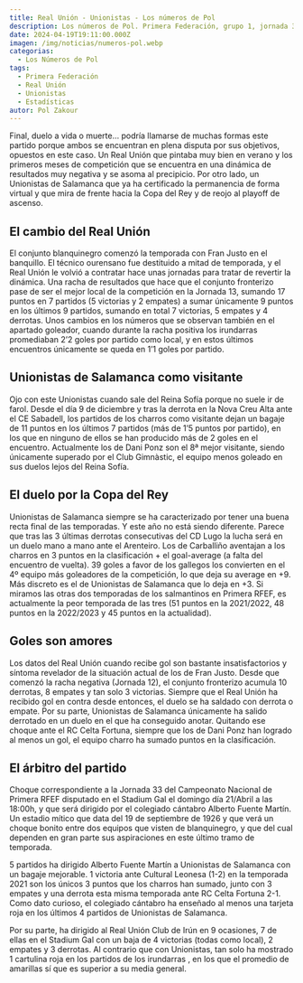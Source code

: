 ```yaml
---
title: Real Unión - Unionistas - Los números de Pol
description: Los números de Pol. Primera Federación, grupo 1, jornada 33
date: 2024-04-19T19:11:00.000Z
imagen: /img/noticias/numeros-pol.webp
categorias:
  - Los Números de Pol
tags:
  - Primera Federación
  - Real Unión
  - Unionistas
  - Estadísticas
autor: Pol Zakour
---
```

Final, duelo a vida o muerte…
podría llamarse de muchas formas este partido porque ambos se encuentran en plena disputa por sus objetivos, opuestos en este caso. Un Real Unión que pintaba muy bien en verano y los primeros meses de competición que se encuentra en una dinámica de resultados muy negativa y se asoma al precipicio. Por otro lado, un Unionistas de Salamanca que ya ha certificado la permanencia de forma virtual y que mira de frente hacia la Copa del Rey y de reojo al playoff de ascenso.

## El cambio del Real Unión

El conjunto blanquinegro comenzó la temporada con Fran Justo en el banquillo. El técnico ourensano fue destituido a mitad de temporada, y el Real Unión le volvió a contratar hace unas jornadas para tratar de revertir la dinámica.  Una racha de resultados que hace que el conjunto fronterizo pase de ser el mejor local de la competición en la Jornada 13, sumando 17 puntos en 7 partidos (5 victorias y 2 empates) a sumar únicamente 9 puntos en los últimos 9 partidos, sumando en total 7 victorias, 5 empates y 4 derrotas. Unos cambios en los números que se observan también en el apartado goleador, cuando durante la racha positiva los irundarras promediaban 2’2 goles por partido como local, y en estos últimos encuentros únicamente se queda en 1’1 goles por partido.

## Unionistas de Salamanca como visitante

Ojo con este Unionistas cuando sale del Reina Sofía porque no suele ir de farol. Desde el día 9 de diciembre y tras la derrota en la Nova Creu Alta ante el CE Sabadell, los partidos de los charros como visitante dejan un bagaje de 11 puntos en los últimos 7 partidos (más de 1’5 puntos por partido), en los que en ninguno de ellos se han producido más de 2 goles en el encuentro. Actualmente los de Dani Ponz son el 8ª mejor visitante, siendo únicamente superado por el Club Gimnàstic, el equipo menos goleado en sus duelos lejos del Reina Sofía.

## El duelo por la Copa del Rey

Unionistas de Salamanca siempre se ha caracterizado por tener una buena recta final de las temporadas. Y este año no está siendo diferente. Parece que tras las 3 últimas derrotas consecutivas del CD Lugo la lucha será en un duelo mano a mano ante el Arenteiro. Los de Carballiño aventajan a los charros en 3 puntos en la clasificación + el goal-average (a falta del encuentro de vuelta). 39 goles a favor de los gallegos los convierten en el 4º equipo más goleadores de la competición, lo que deja su average en +9. Más discreto es el de Unionistas de Salamanca que lo deja en +3. Si miramos las otras dos temporadas de los salmantinos en Primera RFEF, es actualmente la peor temporada de las tres (51 puntos en la 2021/2022, 48 puntos en la 2022/2023 y 45 puntos en la actualidad).

## Goles son amores

Los datos del Real Unión cuando recibe gol son bastante insatisfactorios y síntoma revelador de la situación actual de los de Fran Justo. Desde que comenzó la racha negativa (Jornada 12), el conjunto fronterizo acumula 10 derrotas, 8 empates y tan solo 3 victorias. Siempre que el Real Unión ha recibido gol en contra desde entonces, el duelo se ha saldado con derrota o empate. Por su parte, Unionistas de Salamanca únicamente ha salido derrotado en un duelo en el que ha conseguido anotar. Quitando ese choque ante el RC Celta Fortuna, siempre que los de Dani Ponz han logrado al menos un gol, el equipo charro ha sumado puntos en la clasificación.

## El árbitro del partido

Choque correspondiente a la Jornada 33 del Campeonato Nacional de Primera RFEF disputado en el Stadium Gal el domingo día 21/Abril a las 18:00h, y que será dirigido por el colegiado cántabro Alberto Fuente Martín. Un estadio mítico que data del 19 de septiembre de 1926 y que verá un choque bonito entre dos equipos que visten de blanquinegro, y que del cual dependen en gran parte sus aspiraciones en este último tramo de temporada.

5 partidos ha dirigido Alberto Fuente Martín a Unionistas de Salamanca con un bagaje mejorable. 1 victoria ante Cultural Leonesa (1-2) en la temporada 2021 son los únicos 3 puntos que los charros han sumado, junto con 3 empates y una derrota esta misma temporada ante RC Celta Fortuna 2-1. Como dato curioso, el colegiado cántabro ha enseñado al menos una tarjeta roja en los últimos 4 partidos de Unionistas de Salamanca.

Por su parte, ha dirigido al Real Unión Club de Irún en 9 ocasiones, 7 de ellas en el Stadium Gal con un baja de 4 victorias (todas como local), 2 empates y 3 derrotas. Al contrario que con Unionistas, tan solo ha mostrado 1 cartulina roja en los partidos de los irundarras , en los que el promedio de amarillas sí que es superior a su media general.
